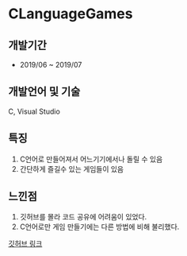 # CLanguageGames

## 개발기간

- 2019/06 ~ 2019/07

## 개발언어 및 기술

C, Visual Studio

## 특징

1. C언어로 만들어져서 어느기기에서나 돌릴 수 있음
2. 간단하게 즐길수 있는 게임들이 있음

## 느낀점

1. 깃허브를 몰라 코드 공유에 어려움이 있었다.
2. C언어로만 게임 만들기에는 다른 방법에 비해 불리했다.

[깃허브 링크](https://github.com/CLangGames/CLanguageGames)
